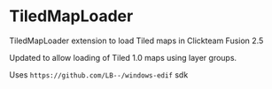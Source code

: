TiledMapLoader
==============

TiledMapLoader extension to load Tiled maps in Clickteam Fusion 2.5

Updated to allow loading of Tiled 1.0 maps using layer groups.

Uses ``` https://github.com/LB--/windows-edif ``` sdk

